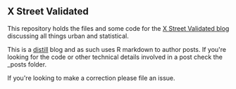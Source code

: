 ## X Street Validated

This repository holds the files and some code for the 
[X Street Validated blog](https://xstreetvalidated.com/) discussing all things 
urban and statistical. 

This is a [distill](https://rstudio.github.io/distill/blog.html) blog and 
as such uses R markdown to author posts. If you're looking for the 
code or other technical details involved in a post check the _posts folder.


If you're looking to make a correction please file an issue. 

